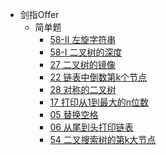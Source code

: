 * 剑指Offer
    * 简单题
        * [58-II 左旋字符串](offer/Offer-58-II.md)
        * [58-I 二叉树的深度](offer/Offer-55-I.md)
        * [27 二叉树的镜像](offer/Offer-27.md)
        * [22 链表中倒数第k个节点](offer/Offer-22.md)
        * [28 对称的二叉树](offer/Offer-28.md)
        * [17 打印从1到最大的n位数](offer/Offer-17.md)
        * [05 替换空格](offer/Offer-05.md)
        * [06 从尾到头打印链表](offer/Offer-06.md)
        * [54 二叉搜索树的第k大节点](offer/Offer-54.md)